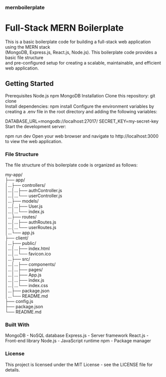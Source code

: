### mernboilerplate  

# Full-Stack MERN Boilerplate  
This is a basic boilerplate code for building a full-stack web application using the MERN stack  
(MongoDB, Express.js, React.js, Node.js). This boilerplate code provides a basic file structure  
and pre-configured setup for creating a scalable, maintainable, and efficient web application.  
  
## Getting Started  
Prerequisites
Node.js
npm
MongoDB
Installation
Clone this repository:
git clone <link above>  
Install dependencies:
npm install
Configure the environment variables by creating a .env file in the root directory and adding the following variables:

DATABASE_URL=mongodb://localhost:27017/<database>
SECRET_KEY=my-secret-key
Start the development server:

npm run dev
Open your web browser and navigate to http://localhost:3000 to view the web application.  
### File Structure
The file structure of this boilerplate code is organized as follows:  


my-app/  
├── app/  
│...├── controllers/  
│...│...├── authController.js  
│...│...└── userController.js  
│...├── models/  
│...│...├── User.js  
│...│...└── index.js  
│...├── routes/  
│...│...├── authRoutes.js  
│...│...└── userRoutes.js  
│...└── app.js  
├── client/  
│...├── public/  
│...│...├── index.html  
│...│...└── favicon.ico  
│...├── src/  
│...│...├── components/  
│...│...├── pages/  
│...│...├── App.js  
│...│...├── index.js  
│...│...└── index.css  
│...├── package.json  
│...└── README.md  
├── config.js  
├── package.json  
└── README.md
  ### Built With  
MongoDB - NoSQL database
Express.js - Server framework
React.js - Front-end library
Node.js - JavaScript runtime
npm - Package manager  

### License
This project is licensed under the MIT License - see the LICENSE file for details.
